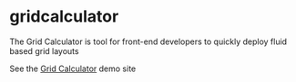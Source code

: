gridcalculator
==============

The Grid Calculator is tool for front-end developers to quickly deploy fluid based grid layouts


See the <a href="http://kennard.github.io/gridcalculator/" target="_new">Grid Calculator</a> demo site 
